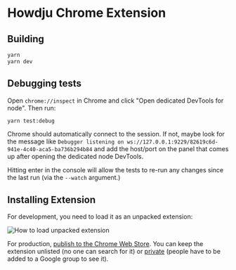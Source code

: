 # Howdju Chrome Extension

## Building

```bash
yarn
yarn dev
```

## Debugging tests

Open `chrome://inspect` in Chrome and click "Open dedicated DevTools for node".  Then run:

```bash
yarn test:debug
```

Chrome should automatically connect to the session.  If not, maybe look for the message like
`Debugger listening on ws://127.0.0.1:9229/82619c6d-941e-4c40-aca5-ba736b294b84` and add the host/port on the panel
that comes up after opening the dedicated node DevTools.

Hitting enter in the console will allow the tests to re-run any changes since the last run (via the `--watch` argument.)

## Installing Extension

For development, you need to load it as an unpacked extension:

![How to load unpacked extension](http://i.imgur.com/CYAw5mf.gif)

For production, [publish to the Chrome Web Store](https://developer.chrome.com/webstore/publish). You can keep the 
extension unlisted (no one can search for it) or [private](https://support.google.com/chrome/a/answer/2663860?hl=en) 
(people have to be added to a Google group to see it).
